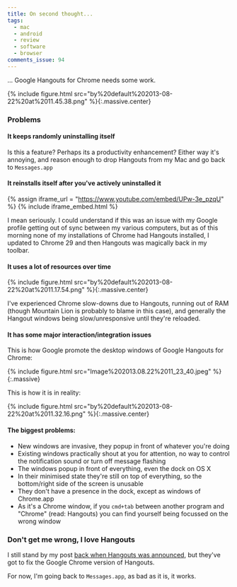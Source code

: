 ```yaml
---
title: On second thought...
tags:
  - mac
  - android
  - review
  - software
  - browser
comments_issue: 94
---
```

... Google Hangouts for Chrome needs some work.

<!-- more -->

{% include figure.html src="by%20default%202013-08-22%20at%2011.45.38.png" %}{:.massive.center}

### Problems

#### It keeps randomly uninstalling itself

Is this a feature? Perhaps its a productivity enhancement? Either way it's annoying, and reason enough to drop Hangouts from my Mac and go back to `Messages.app`

#### It reinstalls itself after you've actively uninstalled it

{% assign iframe_url = "https://www.youtube.com/embed/UPw-3e_pzqU" %}
{% include iframe_embed.html %}

I mean seriously. I could understand if this was an issue with my Google profile getting out of sync between my various computers, but as of this morning none of my installations of Chrome had Hangouts installed, I updated to Chrome 29 and then Hangouts was magically back in my toolbar.

#### It uses a lot of resources over time

{% include figure.html src="by%20default%202013-08-22%20at%2011.17.54.png" %}{:.massive.center}

I've experienced Chrome slow-downs due to Hangouts, running out of RAM (though Mountain Lion is probably to blame in this case), and generally the Hangout windows being slow/unresponsive until they're reloaded.

#### It has some major interaction/integration issues

This is how Google promote the desktop windows of Google Hangouts for Chrome:

{% include figure.html src="Image%202013.08.22%2011_23_40.jpeg" %}{:.massive}

This is how it is in reality:

{% include figure.html src="by%20default%202013-08-22%20at%2011.32.16.png" %}{:.massive.center}

#### The biggest problems:

- New windows are invasive, they popup in front of whatever you're doing
- Existing windows practically shout at you for attention, no way to control the notification sound or turn off message flashing
- The windows popup in front of everything, even the dock on OS X
- In their minimised state they're still on top of everything, so the bottom/right side of the screen is unusable
- They don't have a presence in the dock, except as windows of Chrome.app
- As it's a Chrome window, if you `cmd+tab` between another program and "Chrome" (read: Hangouts) you can find yourself being focussed on the wrong window


### Don't get me wrong, I love Hangouts

I still stand by my post [back when Hangouts was announced](/post/googles-relaunched-hangouts---wow/), but they've got to fix the Google Chrome version of Hangouts.

For now, I'm going back to `Messages.app`, as bad as it is, it works.
